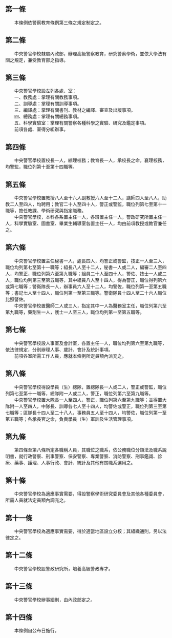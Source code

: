 第一條 
-------
　　本條例依警察教育條例第三條之規定制定之。  


第二條 
-------
　　中央警官學校隸屬內政部，辦理高級警察教育，研究警察學術，並依大學法有關之規定，兼受教育部之指導。  


第三條 
-------
　　中央警官學校設左列各處、室：  
　　一、教務處：掌理有關教務事項。  
　　二、訓導處：掌理有關訓導事項。  
　　三、編譯處：掌理有關書刊、教材之編譯、審查及出版事項。  
　　四、總務處：掌理有關總務事項。  
　　五、科學實驗室：掌理有關警察各種科學之實驗、研究及鑑定事項。  
　　前項各處、室得分組辦事。  


第四條 
-------
　　中央警官學校置校長一人，綜理校務；教育長一人，承校長之命，襄理校務，均警監，職位列第十至第十四職等。  


第五條 
-------
　　中央警官學校置教授八人至十六人副教授六人至十二人，講師四人至八人，助教二人至四人，均聘用；教官二十人至四十人，警正或警監，職位列第七至第十一職等，擔任教課、學術研究與指定職務。  
　　中央警官學校，本科各系置主任一人，各班置主任一人，警政研究所置主任一人，科學實驗室、圖書室、畢業生輔導室各置主任一人，均由前項教授或教官兼任之。  


第六條 
-------
　　中央警官學校置主任秘書一人，處長四人，均警正或警監，技正一人至三人，職位均列第七至第十一職等；組長八人至十二人，秘書一人或二人，編審二人至四人，均警正，職位列第六至第九職等；組員二十人至四十人，警佐、技士一人或二人，職位均列第三至第五職等，其中組員八人至十四人，得為警正，職位得列第六或第七職等；警衛隊長一人，辦事員六人至十二人，均警佐，職位列第一至第五職等；書記七人至十四人，職位列第一至第三職等。警衛隊員十四人至二十六人職位比照警佐。  
　　中央警官學校置醫師二人或三人，指定其中一人為醫務室主任，職位列第六至第九職等，藥劑生一人，護士一人至三人，職位均列第一至第五職等。  


第七條 
-------
　　中央警官學校設人事室及會計室，各置主任一人，職位均列第六至第九職等，依法律規定，分別辦理人事、歲計、會計及統計事項。  
　　前項各室所需工作人員，應就本條例所定員額內派充之。  


第八條 
-------
　　中央警官學校得設學員（生）總隊，置總隊長一人或二人，警正或警監，職位列第七至第十一職等，總隊附一人或二人，警正，職位列第六至第九職等。  
　　中央警官學校置大隊長一人至四人，警正，職位列第六至第九職等；並得置大隊附一人至四人，中隊長、訓導各七人至十四人，均警佐或警正，職位列第三至第七職等；區隊長十四人至二十八人，事務員五人至十四人，均警佐，職位列第一至第五職等；各承長官之命，負責學員（生）軍訓及生活管理事項。  


第九條 
-------
　　第四條至第八條所定各職稱人員，其職位之職系，依公務職位分類法及職系說明書，就行政警察、刑事警察、保安警察、專業警察、消防警察、刑事鑑識、診療、藥事、護理、人事行政、會計、統計及其他有關職系選用之。  


第十條 
-------
　　中央警官學校為適應事實需要，得設警察學術研究委員會及其他各種委員會，所需人員就法定員額內調充之。  


第十一條 
---------
　　中央警官學校為適應事實需要，得於適當地區設立分校；其組織通則，另以法律定之。  


第十二條 
---------
　　中央警官學校設警政研究所，培養高級警政專才。  


第十三條 
---------
　　中央警官學校辦事細則，由內政部定之。  


第十四條 
---------
　　本條例自公布日施行。
